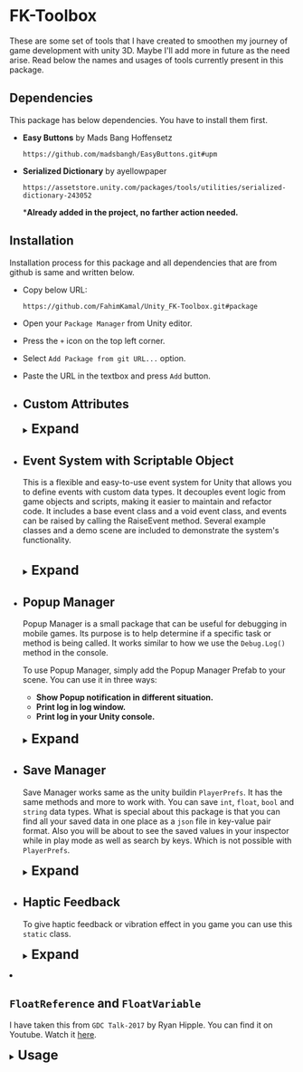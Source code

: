 # FK-Toolbox

These are some set of tools that I have created to smoothen my journey of game development with
unity 3D. Maybe I'll add more in future as the need arise. Read below the names and usages of tools
currently present in this package.

## Dependencies

This package has below dependencies. You have to install them first.


+ **Easy Buttons** by Mads Bang Hoffensetz </br>

   ```http request
   https://github.com/madsbangh/EasyButtons.git#upm
   ```

+ **Serialized Dictionary** by ayellowpaper </br>

   ```http request
   https://assetstore.unity.com/packages/tools/utilities/serialized-dictionary-243052
   ```
  ***Already added in the project, no farther action needed.** 

## Installation

Installation process for this package and all dependencies that are from github is same and written below.

+ Copy below URL:
   ```http request
  https://github.com/FahimKamal/Unity_FK-Toolbox.git#package
   ```
+ Open your `Package Manager` from Unity editor.
+ Press the `+` icon on the top left corner.
+ Select `Add Package from git URL...` option.
+ Paste the URL in the textbox and press `Add` button.


+ ## Custom Attributes
  <details>
   <summary>
    <span style="font-size: 23px"> <strong>Expand</strong> </span>
   </summary>

    + ### `[ShowIf]` Attribute
      I have taken this solution from a StackOverFlow answer. The link to the question is:
      [here](https://stackoverflow.com/questions/58441744/how-to-enable-disable-a-list-in-unity-inspector-using-a-bool "How to enable/disable a List in Unity inspector using a bool?")

      <details>
      <summary>
        <span style="font-size: 17px"> <strong>Usage</strong> </span>
      </summary>

        + Using a field to hide/show another field:

      ```c#
      public bool showHideList = false; 
      [ShowIf(ActionOnConditionFail.DontDraw, ConditionOperator.And, nameof(showHideList))]
      public string aField = "item 1";
      ```
      ![hide/show a field](https://gyazo.com/7aa9ecb607415d71bf5c5948f856eab1.gif "Hide/show a field")

        + Using a field to enable/disable another field:

      ```c#
      public bool enableDisableList = false;
     
      [ShowIf(ActionOnConditionFail.JustDisable, ConditionOperator.And, 
      nameof(enableDisableList))]
      public string anotherField = "item 2";
      ```
      ![Enable/Disable a field](https://gyazo.com/f94d76702f32adf4d6a22eccaf5a0d4a.gif "enable/disable a field")

        + Using multiple conditions on the same field:

      ```c#
      public bool condition1;    
      public bool condition2;    
      [ShowIf(ActionOnConditionFail.JustDisable, ConditionOperator.And, nameof(condition1), 
      nameof(condition2))]    
      public string oneLastField= "last field";
      ```
      ![hide/show a field](https://gyazo.com/832b043e065741a170f9a5cbc42abe10.gif "Use multiple conditions on a same field")

        + Using a method to get a condition value:

      ```c#
      [ShowIf(ActionOnConditionFail.JustDisable, ConditionOperator.And,nameof(CalculateIsEnabled))]
      public string yetAnotherField = "one more";    
      public bool CalculateIsEnabled()    
      {
          return true;    
      }
      ```
      ![Using a method to get a condition value](https://i.gyazo.com/f87aae44ff47e046b5f3dc5b3e26c8f9.png "Using a method to get a condition value")

      </details>

    + ### `[RequireReference]` Attribute

      There are certain fields in your scripts like `GameObject`, `Transform`, `Prefab` that can't be `null`.
      Otherwise it will throw an error while running the game. In that places you can add this attribute
      to give you an warning, to set that fields with appropriate object reference.

      <details>
       <summary>
         <span style="font-size: 17px"> <strong>Usage</strong> </span>
       </summary>

        + Add the attribute like below example.
          ```c#
          [RequireReference]
          [SerializeField] private PopupEvent popupEvent;
          ```
          You will see something like this in inspector. <br>
          ![](https://imgur.com/SocVr3A.gif "Initialization")

        + (Optional) You can also add you own warning text.
          ```c#
          [RequireReference("You must set this reference. Otherwise script will crush.")]
          [SerializeField] private PopupEvent popupEvent;
          ```
          You will see something like this in inspector. <br>
          ![](https://imgur.com/QWWAEo1.gif "Initialization")
      </details>

  + ### `[Expandable]` Attribute

    This Attribute is taken from **NaughtyAttributes** created by Denis Rizov. Visit the git repo

    [here](https://github.com/dbrizov/NaughtyAttributes.git "NaughtyAttributes").

    <details>

     <summary>

       <span style="font-size: 17px"> <strong>Usage</strong> </span>

     </summary>

      + Make scriptable objects expandable.

        ```c#
         public class NaughtyComponent : MonoBehaviour
         {
             [Expandable]
             public ScriptableObject scriptableObject;
         }
        ```

        You will see something like this in inspector. <br>

        ![](https://imgur.com/OVuBKEK.gif "Expandable_Inspector")

    </details>

  </details>

+ ## Event System with Scriptable Object
  This is a flexible and easy-to-use event system for Unity that allows you to define events with
  custom data types. It decouples event logic from game objects and scripts, making it easier to maintain
  and refactor code. It includes a base event class and a void event class, and events can be raised by
  calling the RaiseEvent method. Several example classes and a demo scene are included to demonstrate
  the system's functionality. </br> </br>

   <details>
     <summary>
       <span style="font-size: 23px"> <strong>Expand</strong> </span>
     </summary>

  You will find some build-in type of events that you can use for your different use case.
    + <strong>Void Event : </strong> You can raise this event for your specific events and all other scripts
      that has subscribed to this event will listen and execute their specific tasks. No data will be passed on.
    + <strong>Int Event : </strong> Will work same as <strong>Void Event</strong> only you will be able to passed on
      a `int` value.
    + <strong>String Event : </strong> Will work same as <strong>Void Event</strong> only you will be able to passed on
      a `string` value.
    + <strong>Custom Event : </strong> Will work same as <strong>Void Event</strong> but with more custom data type.
      by extending the `BaseEvent<T>` class you can passed on other data types even custom data class.
      See use case section to understand how to do that.

    <details>
      <summary>
        <span style="font-size: 17px"> <strong>Usage</strong></span>
      </summary>

    + ### `[Void Event]`
        + #### Initialization:
            + Right Click in your `Project` Window and select.</br>
              Create -> Events -> Void Event. Give it a name and save it.
            + In your Broadcaster Script: Write these lines to reference the event and drag-n-drop the event from your
              assets folder.
          ```c#
           [RequireReference]
           [SerializeField] private VoidEvent damageEvent;
          ```
            + Now to raise the event write these lines of code:
          ```c#
           private void OnCollisionEnter2D(Collision2D col)
           {
              if (damageEvent != null)
              {
                  damageEvent.RaiseEvent();
              }
           }
          ```
            + Now in your Listener Scripts for example your UI controller : Write these lines to reference the event and
              drag-n-drop the event from your assets folder.
          ```c#
          [RequireReference]
          [SerializeField] private VoidEvent damageEvent;
          
          ...
          
          private void OnEnable()
          {
            damageEvent.onEventRaised.AddListener(OnEventRaised);
          }
          
          private void OnDisable()
          {
            damageEvent.onEventRaised.RemoveListener(OnEventRaised);
          }
          
          private void OnEventRaised()
          {
            messageBox.text = "Player is collide with an enemy";
            ...
            // Other codes.
            ...
          }
          
          ...
          ```
            + Whatever you have in your `OnEventRaised()` method will be executed when the event is raised from
              the Broadcaster script.

    + ### `[Int Event]`
        + #### Initialization:
            + Right Click in your `Project` Window and select.</br>
              Create -> Events -> Int Event. Give it a name and save it.
            + In your Broadcaster Script: Write these lines to reference the event and drag-n-drop the event from your
              assets folder.
          ```c#
           [RequireReference]
           [SerializeField] private IntEvent damageEvent;
          ```
            + Now to raise the event write these lines of code: Value of `damageAmount` will ge passed on as parameter.
          ```c#
           ...
           int damageAmount = 10;
           ... 
          
           private void OnCollisionEnter2D(Collision2D col)
           {
              if (damageEvent != null)
              {
                  damageEvent.RaiseEvent(damageAmount);
              }
           }
          ```
            + Now in your Listener Scripts for example your UI controller : Write these lines to reference the event and
              drag-n-drop the event from your assets folder.
          ```c#
          [RequireReference]
          [SerializeField] private IntEvent damageEvent;
          
          ...
          
          private void OnEnable()
          {
            damageEvent.onEventRaised.AddListener(OnEventRaised);
          }
          
          private void OnDisable()
          {
            damageEvent.onEventRaised.RemoveListener(OnEventRaised);
          }
          
          private void OnEventRaised(int damageAmount)
          {
            messageBox.text = "Player took damage of" + damageAmount;
            ...
            // Other codes.
            ...
          }
          
          ...
          ```
            + In this case `damageAmount` will be carried here from Broadcaster and you can use the value as you need.

    + ### `[Custom Event]`
        + <strong>Initialization: </strong> Maybe you need to send some other data type like `float` or maybe some other
          custom data class. You can do that by extending `BaseEvent<T>` class.
        + Let's create a Event that will passed on `float` value. See below code:
      ```c#
      [CreateAssetMenu(menuName = "Events/Float Event")]
      public class FloatEvent : BaseEvent<float>
      {
    
      }
      ```
        + That's it. Now use it same way you would use `Int Event`.
        + Let's Create a Event that will passed on a data class. See below code:
      ```C#
      [CreateAssetMenu(menuName = "Events/Messenger Event")]
      public class PopupEvent : BaseEvent<Messenge>
      {
      }
        [Serializable]
        public class Messenge
        {
            public string description;
            public string title;
            public bool onlyLog;
    
            public Messenge(string description, string title, bool onlyLog)
            {
                this.description = description;
                this.title = title;
                this.onlyLog = onlyLog;
            }
        }
      ```
        + Above Event class has be used by the `Popup Manager`. It's that simple. You can use above event same way you
          would
          use `IntEvent` or `FloatEvent`.

  </details>

   </details>

+ ## Popup Manager
  Popup Manager is a small package that can be useful for debugging in mobile games. Its purpose is to help determine
  if a specific task or method is being called. It works similar to how we use the `Debug.Log()` method
  in the console.

  To use Popup Manager, simply add the Popup Manager Prefab to your scene. You can use it in three ways:

    + <strong>Show Popup notification in different situation.
    + Print log in log window.
    + Print log in your Unity console.</strong>
      </br></br>
  <details>
    <summary>
      <span style="font-size: 23px"> <strong>Expand</strong> </span>
    </summary>

  See below example to know how to use this. Also you will find a sample scene which will
  demonstrate of it's usage.
  </br></br>
  ![Example](https://imgur.com/XzEC37z.gif "Example")

    <details>
      <summary>
        <span style="font-size: 17px"> <strong>Usage</strong></span>
      </summary>

  <strong>Initialization</strong> <br>
    + Add the `Popup Manager` prefab into your scene.</br>
    + Select the features that you want to use in your game.
    + Make sure `Message Receiver Event` is set. You will find that in resource folder.<br><br>
      ![Initialization](https://imgur.com/BBJH9ps.gif "Initialization")<br><br>
    + Create a new variable like bellow, in your scripts where you want to call and show Popup/log.
      ```c#
      [RequireReference]
      [SerializeField] private PopupEvent popupEvent;
      ```
    + Set reference to `PopupEvent` from inspector. You will find that in resource folder.<br> <br>
      ![Initialization](https://imgur.com/SocVr3A.gif "Initialization")<br><br>
    + Now each time you need to show popup or log text call below method from `popupEvent`.
      ```c#
      popupEvent.ShowPopup(description:"Button pressed from hello button", title:"Notification");
      ```
      ```c#
      popupEvent.ShowPopup("Game Closing.");
      ```
      ```c#
      popupEvent.ShowPopup("Data saved to cloud", onlyLog:true);
      ```
        + <strong>description:</strong> The message that you want to print in console/log and as popup body.
        + <strong>title:</strong>(Optional) The title for popup window.
        + <strong>onlyLog:</strong>(Optional) Set it to true if you only want to see it in console or log window in
          mobile device.
    </details>

  #### Note: In your final build just un-check `usePopup` and `useLogWindow` option to remove popups and log screen from your game. No need to remove or comment-out any code.
  ###### Note to self: For customize look of the Popup Manager in inspector. You have written some codes. Reference to those codes in future.

  </details>


+ ## Save Manager
  Save Manager works same as the unity buildin `PlayerPrefs`. It has the same methods and more to work with.
  You can save `int`, `float`, `bool` and `string` data types. What is special about this package is that
  you can find all your saved data in one place as a `json` file in key-value pair format.
  Also you will be about to see the saved values in your inspector while in play mode as well as search by 
  keys. Which is 
  not possible with `PlayerPrefs`.

    <details>
        <summary>
          <span style="font-size: 23px"> <strong>Expand</strong> </span>
        </summary>
    
    See below example to know how to use this.
    </br></br>
    ![Example](https://imgur.com/IPC8P1V.png "Example")
    </br>***Inspector View***
    </br></br>
    ![Example](https://imgur.com/gjO3aC4.png "Example")
  </br>***While in play mode***

    <details>
      <summary>
        <span style="font-size: 17px"> <strong>Usage</strong></span>
      </summary>
    
    <strong>Initialization</strong> <br>
    + Add the `Save Data Manager` script with a empty game object in your game.
    + Keep in mind this is a singleton script. So, add this script at the first scene of your game.
    + Selecting `Runtime Only` option will let you save data only while in play mode. After exiting the all data will be lost.
      If not selected then data will be saved at `Application.persistentDataPath` location on you device as a 
      `.json` file.
    
  <strong>To save data:</strong> Use below code: <br>
    ```c#
    SaveData.SetBool("boolVal", value);  
    SaveData.SetInt("IntVal", mRandomInt);
    SaveData.SetFloat("FloatVal", mRandomFloat);
    SaveData.SetString("StringVal", mRandomString);
    ```

  <strong>To load data:</strong> Use below code: <br>
    ```c#
    SaveData.GetBool("boolVal", value);  
    SaveData.GetInt("IntVal", mRandomInt);
    SaveData.GetFloat("FloatVal", mRandomFloat);
    SaveData.GetString("StringVal", mRandomString);
    ```
  Read the static `SaveData` class to find out all available method that you can use. You will find all method
  that is available to you with `PlayerPrefs`.

  </details>
  
</details>

+ ## Haptic Feedback
  To give haptic feedback or vibration effect in you game you can use this `static` class.

    <details>
        <summary>
          <span style="font-size: 23px"> <strong>Expand</strong> </span>
        </summary>
  
  + Simply use bellow code to give haptic feedback in you code.
    ```c#
    Vibrator.Vibrate(HapticEffect.High);
    // or
    Vibrator.Vibrate(HapticEffect.Medium);
    // or
    Vibrator.Vibrate(HapticEffect.Small);
    // or
    Vibrator.Vibrate(HapticEffect.Little);
    
    // You can also give custom duration in milliseconds
    Vibrator.Vibrate(250);
    ```
    </details>


+ ## `FloatReference` and `FloatVariable`
  I have taken this from `GDC Talk-2017` by Ryan Hipple. You can find it on Youtube. Watch it [here](https://youtu.be/raQ3iHhE_Kk).

    <details>
        <summary>
          <span style="font-size: 23px"> <strong>Usage</strong> </span>
        </summary>

    + To use `FloatReferance` in your script write below code. 
      ```c#
      [SerializeField] private FloatReference testFloat;
      ```
    + You will be give two option `Use Constant` or `Use Variable`.
      </br></br>
      ![](https://imgur.com/a12x1Z0.gif)
      </br>
      ****`Use Constant`***: You will be able to use it as any other float variable. </br>
      ****`Use Variable`***: Value will be taken from a scriptable object of type `FloatVariable`.</br> 
      *To Create a`FloatVariable` object: In `Project` window Right-click and select `Create -> FloatVariable`.</br> 
      </details>
    
[//]: # (+ ## Haptic Feedback)

[//]: # (  To give haptic feedback or vibration effect in you game you can use this `static` class.)

[//]: # ()
[//]: # (    <details>)

[//]: # (        <summary>)

[//]: # (          <span style="font-size: 23px"> <strong>Expand</strong> </span>)

[//]: # (        </summary>)

[//]: # ()
[//]: # (    + Simply use bellow code to give haptic feedback in you code.)

[//]: # (      ```c#)

[//]: # (      Vibrator.Vibrate&#40;HapticEffect.High&#41;;)

[//]: # (      // or)

[//]: # (      Vibrator.Vibrate&#40;HapticEffect.Medium&#41;;)

[//]: # (      // or)

[//]: # (      Vibrator.Vibrate&#40;HapticEffect.Small&#41;;)

[//]: # (      // or)

[//]: # (      Vibrator.Vibrate&#40;HapticEffect.Little&#41;;)

[//]: # (      )
[//]: # (      // You can also give custom duration in milliseconds)

[//]: # (      Vibrator.Vibrate&#40;250&#41;;)

[//]: # (      ```)

[//]: # (      </details>)
